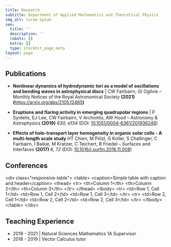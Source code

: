 ```yaml
---
title: Research
subtitle: Department of Applied Mathematics and Theoretical Physics
img_alt: lorem-ipsum
seo:
  title: ''
  description: ''
  robots: []
  extra: []
  type: stackbit_page_meta
layout: page
---
```

## Publications

*   **Nonlinear dynamics of hydrodynamic tori as a model of oscillations and bending waves in astrophysical discs** | CW Fairbairn, GI Ogilvie – Monthly Notices of the Royal Astronomical Society **(2021) (**<https://arxiv.org/abs/2105.12465>**)**

*   **Eruptions and flaring activity in emerging quadrupolar regions** | P Syntelis, EJ Lee, CW Fairbairn, V Archontis, AW Hood – Astronomy & Astrophysics **(2019)** *630, a134* (DOI: [10.1051/0004-6361/201936246](http://dx.doi.org/10.1051/0004-6361/201936246))

*   **Effects of hole-transport layer homogeneity in organic solar cells - A multi-length scale study**   HT Chien, M Pölzl, G Koller, S Challinger, C Fairbairn, I Baikie, M Kratzer, C Teichert, B Friedel – Surfaces and Interfaces **(2017)** *6, 72* (DOI: [10.1016/j.surfin.2016.11.008](http://dx.doi.org/10.1016/j.surfin.2016.11.008))

## Conferences

\<div class="responsive-table"> \<table> \<caption>Simple table with caption and header\</caption> \<thead> \<tr> \<th>Column 1\</th> \<th>Column 2\</th> \<th>Column 3\</th> \</tr> \</thead> \<tbody> \<tr> \<td>Row 1, Cell 1\</td> \<td>Row 1, Cell 2\</td> \<td>Row 1, Cell 3\</td> \</tr> \<tr> \<td>Row 2, Cell 1\</td> \<td>Row 2, Cell 2\</td> \<td>Row 2, Cell 3\</td> \</tr> \</tbody> \</table> \</div>

## Teaching Experience

*   2019 - 2021 | Natural Sciences Mathematics 1A Supervisor
*   2018 - 2019 | Vector Calculus tutor
